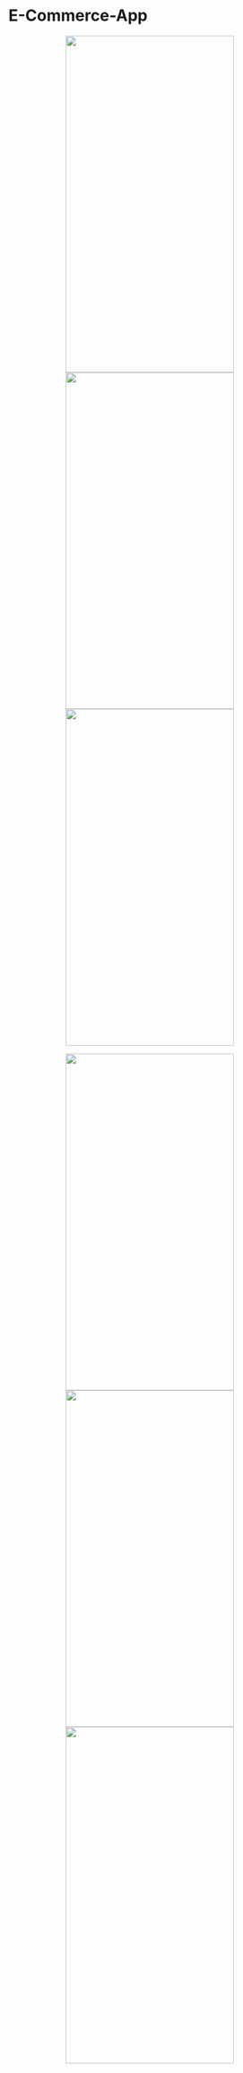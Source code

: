 # E-Commerce-App
<p align="center">
  <img src="[https://user-images.githubusercontent.com/32553624/158076183-249400fb-103a-4f8f-ac60-d8d0654600ce.png](https://github.com/eneskocc/E-Commerce-App/blob/main/Simulator%20Screen%20Shot%20-%20iPhone%2013%20-%202022-08-07%20at%2014.24.08.png)" width="300" height="600" />

<img src="https://user-images.githubusercontent.com/32553624/158076187-e12f4778-1ae6-4d98-8dba-14f10a150fb8.png" width="300" height="600" />
<img src="https://user-images.githubusercontent.com/32553624/158076189-b31c4139-df87-4f57-b1ab-2c530776441a.png" width="300" height="600" />
  </p>
  <p align="center">
<img src="https://user-images.githubusercontent.com/32553624/158076190-2ca0eb08-633e-45b8-b334-f4b1f31576c7.png" width="300" height="600" />
<img src="https://user-images.githubusercontent.com/32553624/158076192-26e27070-75a6-46ee-b247-4aa79e0afd06.png" width="300" height="600" />
<img src="https://user-images.githubusercontent.com/32553624/158076186-7bbd925b-ba9d-4b7f-9ac3-cc0c9053a615.png" width="300" height="600" />
  </p>

